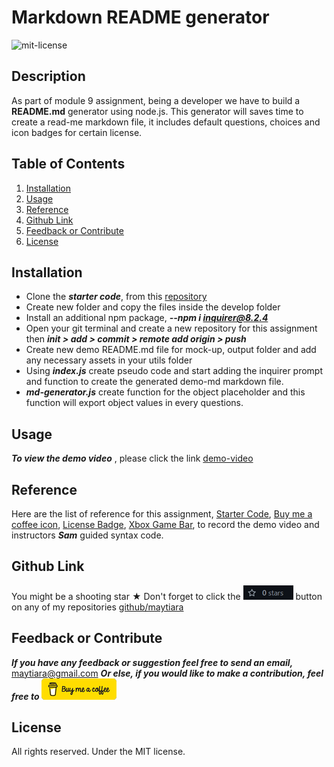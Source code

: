 # Markdown README generator
![mit-license](https://img.shields.io/badge/license-MIT-yellowgreen)

## Description
As part of module 9 assignment, being a developer we have to build a **README.md** generator using node.js.
This generator will saves time to create a read-me markdown file, it includes default questions, choices and icon badges for certain license.

## Table of Contents
1. [Installation](#installation-details)
2. [Usage](#screenshots-demo-video)
3. [Reference](#reference-and-credits)
4. [Github Link](#github-username)
5. [Feedback or Contribute](#ask-question-or-how-to-contribute)
6. [License](#license-type)

## Installation
* Clone the ***starter code***, from this [repository](https://github.com/coding-boot-camp/potential-enigma)
* Create new folder and copy the files inside the develop folder
* Install an additional npm package, ***--npm i inquirer@8.2.4***
* Open your git terminal and create a new repository for this assignment then ***init > add > commit > remote add origin > push***
* Create new demo README.md file for mock-up, output folder and add any necessary assets in your utils folder
* Using ***index.js*** create pseudo code and start adding the inquirer prompt and function to create the generated demo-md markdown file.
* ***md-generator.js*** create function for the object placeholder and this function will export object values in every questions.

## Usage
***To view the demo video*** , please click the link
[demo-video](https://drive.google.com/file/d/18iKZPEcEKmpUBZQpD1tL39dcVKNrt8yb/view?usp=sharing)

## Reference
Here are the list of reference for this assignment, [Starter Code](https://github.com/coding-boot-camp/potential-enigma), [Buy me a coffee icon](https://www.buymeacoffee.com/downloads), [License Badge](https://shields.io/), [Xbox Game Bar](https://apps.microsoft.com/store/detail/xbox-game-bar/9NZKPSTSNW4P?hl=en-au&gl=AU), to record the demo video and instructors ***Sam*** guided syntax code.

## Github Link
You might be a shooting star &#9733; Don't forget to click the ![star-button](utils/star-btn.png) button on any of my repositories [github/maytiara](https://github.com/maytiara)

## Feedback or Contribute
***If you have any feedback or suggestion feel free to send an email,*** maytiara@gmail.com
***Or else, if you would like to make a contribution, feel free to*** ![buy-me-a-coffee](utils/buy-me-a-coffee_opt.png) 

## License
All rights reserved. Under the MIT license.
